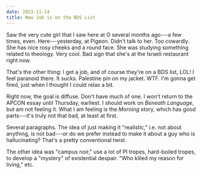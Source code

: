 ```yaml
---
date: 2023-11-14
title: New Job is on the BDS List
---
```


Saw the very cute girl that I saw here at O several months ago---a few times, even. Here---yesterday, at Pigeon. Didn't talk to her. Too cowardly. She has nice rosy cheeks and a round face. She was studying something related to theology. Very cool. Bad sign that she's at the Israeli restaurant right now.

That's the other thing: I get a job, and of course they're on a BDS list, LOL! I feel paranoid there. It sucks. Palestine pin on my jacket. WTF. I'm gonna get fired, just when I thought I could relax a bit.

Right now, the goal is diffuse. Don't have much of one. I won't return to the APCON essay until Thursday, earliest. I should work on *Beneath Language*, but am not feeling it. What I am feeling is the *Morning* story, which has good parts---it's truly not that bad, at least at first.

Several paragraphs. The idea of just making it "realistic," i.e. not about anything, is not bad---or do we prefer instead to make it about a guy who is hallucinating? That's a pretty conventional twist.

The other idea was "campus noir," use a lot of PI tropes, hard-boiled tropes, to develop a "mystery" of existential despair. "Who killed my reason for living," etc.

